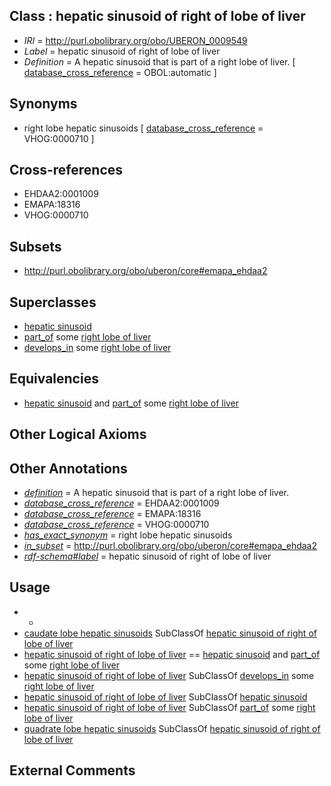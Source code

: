 
## Class : hepatic sinusoid of right of lobe of liver

 * *IRI* = http://purl.obolibrary.org/obo/UBERON_0009549
 * *Label* = hepatic sinusoid of right of lobe of liver
 * *Definition* = A hepatic sinusoid that is part of a right lobe of liver. [ [database_cross_reference](../../ef/oboInOwl#hasDbXref.md) = OBOL:automatic ]

## Synonyms

 * right lobe hepatic sinusoids [ [database_cross_reference](../../ef/oboInOwl#hasDbXref.md) = VHOG:0000710 ]

## Cross-references

 * EHDAA2:0001009
 * EMAPA:18316
 * VHOG:0000710

## Subsets

 * http://purl.obolibrary.org/obo/uberon/core#emapa_ehdaa2

## Superclasses

 * [hepatic sinusoid](../../UBERON/81/UBERON_0001281.md)
 * [part_of](../../BFO/50/BFO_0000050.md) some [right lobe of liver](../../UBERON/14/UBERON_0001114.md)
 * [develops_in](../../RO/26/RO_0002226.md) some [right lobe of liver](../../UBERON/14/UBERON_0001114.md)

## Equivalencies

 * [hepatic sinusoid](../../UBERON/81/UBERON_0001281.md) and [part_of](../../BFO/50/BFO_0000050.md) some [right lobe of liver](../../UBERON/14/UBERON_0001114.md)

## Other Logical Axioms


## Other Annotations

 * *[definition](../../IAO/15/IAO_0000115.md)* = A hepatic sinusoid that is part of a right lobe of liver.
 * *[database_cross_reference](../../ef/oboInOwl#hasDbXref.md)* = EHDAA2:0001009
 * *[database_cross_reference](../../ef/oboInOwl#hasDbXref.md)* = EMAPA:18316
 * *[database_cross_reference](../../ef/oboInOwl#hasDbXref.md)* = VHOG:0000710
 * *[has_exact_synonym](../../ym/oboInOwl#hasExactSynonym.md)* = right lobe hepatic sinusoids
 * *[in_subset](../../et/oboInOwl#inSubset.md)* = http://purl.obolibrary.org/obo/uberon/core#emapa_ehdaa2
 * *[rdf-schema#label](../../el/rdf-schema#label.md)* = hepatic sinusoid of right of lobe of liver

## Usage

 * -
 * [caudate lobe hepatic sinusoids](../../UBERON/37/UBERON_0011737.md) SubClassOf [hepatic sinusoid of right of lobe of liver](../../UBERON/49/UBERON_0009549.md)
 * [hepatic sinusoid of right of lobe of liver](../../UBERON/49/UBERON_0009549.md) == [hepatic sinusoid](../../UBERON/81/UBERON_0001281.md) and [part_of](../../BFO/50/BFO_0000050.md) some [right lobe of liver](../../UBERON/14/UBERON_0001114.md)
 * [hepatic sinusoid of right of lobe of liver](../../UBERON/49/UBERON_0009549.md) SubClassOf [develops_in](../../RO/26/RO_0002226.md) some [right lobe of liver](../../UBERON/14/UBERON_0001114.md)
 * [hepatic sinusoid of right of lobe of liver](../../UBERON/49/UBERON_0009549.md) SubClassOf [hepatic sinusoid](../../UBERON/81/UBERON_0001281.md)
 * [hepatic sinusoid of right of lobe of liver](../../UBERON/49/UBERON_0009549.md) SubClassOf [part_of](../../BFO/50/BFO_0000050.md) some [right lobe of liver](../../UBERON/14/UBERON_0001114.md)
 * [quadrate lobe hepatic sinusoids](../../UBERON/38/UBERON_0011738.md) SubClassOf [hepatic sinusoid of right of lobe of liver](../../UBERON/49/UBERON_0009549.md)

## External Comments

